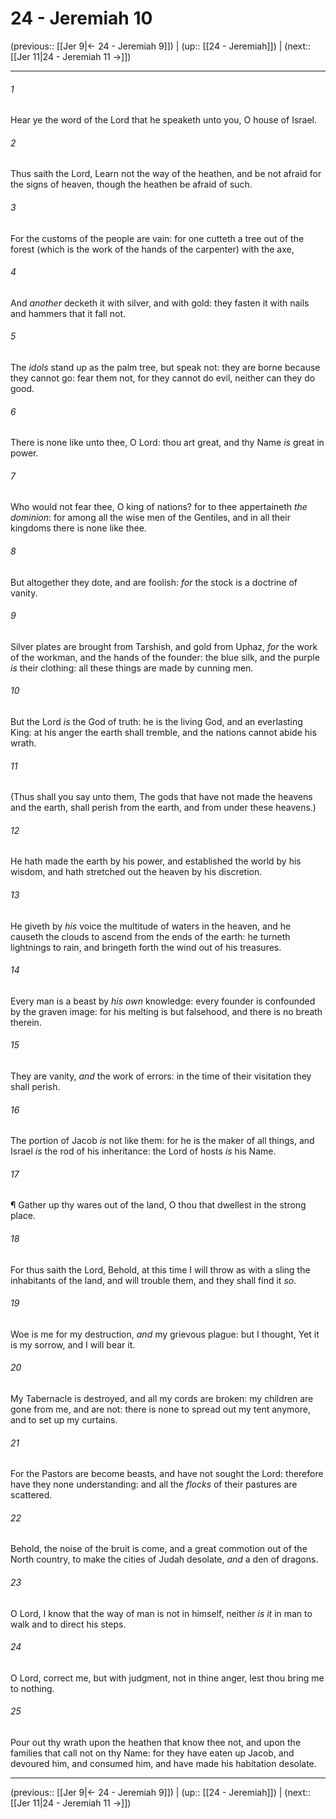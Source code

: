 # 24 - Jeremiah 10

(previous:: [[Jer 9|← 24 - Jeremiah 9]]) | (up:: [[24 - Jeremiah]]) | (next:: [[Jer 11|24 - Jeremiah 11 →]])

***


###### 1 
Hear ye the word of the Lord that he speaketh unto you, O house of Israel. 

###### 2 
Thus saith the Lord, Learn not the way of the heathen, and be not afraid for the signs of heaven, though the heathen be afraid of such. 

###### 3 
For the customs of the people are vain: for one cutteth a tree out of the forest (which is the work of the hands of the carpenter) with the axe, 

###### 4 
And _another_ decketh it with silver, and with gold: they fasten it with nails and hammers that it fall not. 

###### 5 
The _idols_ stand up as the palm tree, but speak not: they are borne because they cannot go: fear them not, for they cannot do evil, neither can they do good. 

###### 6 
There is none like unto thee, O Lord: thou art great, and thy Name _is_ great in power. 

###### 7 
Who would not fear thee, O king of nations? for to thee appertaineth _the dominion_: for among all the wise men of the Gentiles, and in all their kingdoms there is none like thee. 

###### 8 
But altogether they dote, and are foolish: _for_ the stock is a doctrine of vanity. 

###### 9 
Silver plates are brought from Tarshish, and gold from Uphaz, _for_ the work of the workman, and the hands of the founder: the blue silk, and the purple _is_ their clothing: all these things are made by cunning men. 

###### 10 
But the Lord _is_ the God of truth: he is the living God, and an everlasting King: at his anger the earth shall tremble, and the nations cannot abide his wrath. 

###### 11 
(Thus shall you say unto them, The gods that have not made the heavens and the earth, shall perish from the earth, and from under these heavens.) 

###### 12 
He hath made the earth by his power, and established the world by his wisdom, and hath stretched out the heaven by his discretion. 

###### 13 
He giveth by _his_ voice the multitude of waters in the heaven, and he causeth the clouds to ascend from the ends of the earth: he turneth lightnings to rain, and bringeth forth the wind out of his treasures. 

###### 14 
Every man is a beast by _his own_ knowledge: every founder is confounded by the graven image: for his melting is but falsehood, and there is no breath therein. 

###### 15 
They are vanity, _and_ the work of errors: in the time of their visitation they shall perish. 

###### 16 
The portion of Jacob _is_ not like them: for he is the maker of all things, and Israel _is_ the rod of his inheritance: the Lord of hosts _is_ his Name. 

###### 17 
¶ Gather up thy wares out of the land, O thou that dwellest in the strong place. 

###### 18 
For thus saith the Lord, Behold, at this time I will throw as with a sling the inhabitants of the land, and will trouble them, and they shall find it _so_. 

###### 19 
Woe is me for my destruction, _and_ my grievous plague: but I thought, Yet it is my sorrow, and I will bear it. 

###### 20 
My Tabernacle is destroyed, and all my cords are broken: my children are gone from me, and are not: there is none to spread out my tent anymore, and to set up my curtains. 

###### 21 
For the Pastors are become beasts, and have not sought the Lord: therefore have they none understanding: and all the _flocks_ of their pastures are scattered. 

###### 22 
Behold, the noise of the bruit is come, and a great commotion out of the North country, to make the cities of Judah desolate, _and_ a den of dragons. 

###### 23 
O Lord, I know that the way of man is not in himself, neither _is it_ in man to walk and to direct his steps. 

###### 24 
O Lord, correct me, but with judgment, not in thine anger, lest thou bring me to nothing. 

###### 25 
Pour out thy wrath upon the heathen that know thee not, and upon the families that call not on thy Name: for they have eaten up Jacob, and devoured him, and consumed him, and have made his habitation desolate.

***

(previous:: [[Jer 9|← 24 - Jeremiah 9]]) | (up:: [[24 - Jeremiah]]) | (next:: [[Jer 11|24 - Jeremiah 11 →]])
